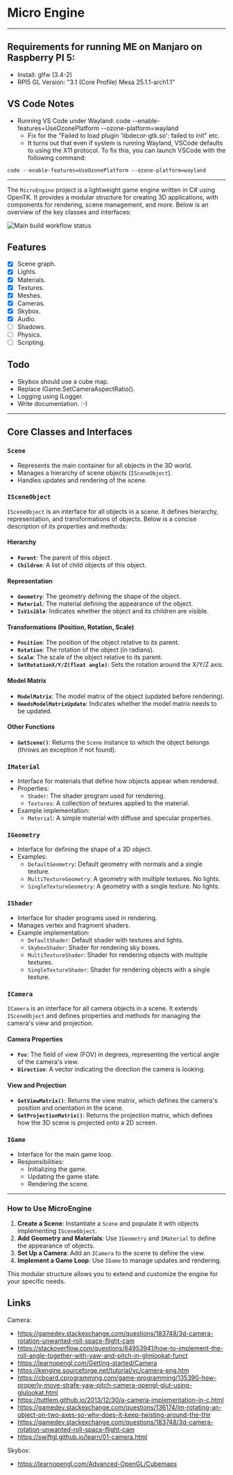 # Micro Engine

---

## Requirements for running ME on Manjaro on Raspberry PI 5:

- Install: glfw (3.4-2)
- RPI5 GL Version: "3.1 (Core Profile) Mesa 25.1.1-arch1.1"

## VS Code Notes

- Running VS Code under Wayland: code --enable-features=UseOzonePlatform --ozone-platform=wayland
    - Fix for the "Failed to load plugin 'libdecor-gtk.so': failed to init" etc.
    - It turns out that even if system is running Wayland, VSCode defaults to using the X11 protocol.
      To fix this, you can launch VSCode with the following command:

```
code --enable-features=UseOzonePlatform --ozone-platform=wayland
```

---

The `MicroEngine` project is a lightweight game engine written in C# using OpenTK. 
It provides a modular structure for creating 3D applications, with components for rendering, 
scene management, and more. Below is an overview of the key classes and interfaces:

![Main build workflow status](https://github.com/enif77/MicroEngine/actions/workflows/dotnet.yml/badge.svg)

## Features

- [x] Scene graph.
- [x] Lights.
- [x] Materials.
- [x] Textures.
- [x] Meshes.
- [x] Cameras.
- [x] Skybox.
- [x] Audio.
- [ ] Shadows.
- [ ] Physics.
- [ ] Scripting.

## Todo

- Skybox should use a cube map.
- Replace IGame.SetCameraAspectRatio().
- Logging using ILogger.
- Write documentation. :-)

---

## **Core Classes and Interfaces**

### **`Scene`**
- Represents the main container for all objects in the 3D world.
- Manages a hierarchy of scene objects (`ISceneObject`).
- Handles updates and rendering of the scene.

### **`ISceneObject`**

`ISceneObject` is an interface for all objects in a scene. It defines hierarchy, representation, 
and transformations of objects. Below is a concise description of its properties and methods:

#### **Hierarchy**
- **`Parent`**: The parent of this object.
- **`Children`**: A list of child objects of this object.

#### **Representation**
- **`Geometry`**: The geometry defining the shape of the object.
- **`Material`**: The material defining the appearance of the object.
- **`IsVisible`**: Indicates whether the object and its children are visible.

#### **Transformations (Position, Rotation, Scale)**
- **`Position`**: The position of the object relative to its parent.
- **`Rotation`**: The rotation of the object (in radians).
- **`Scale`**: The scale of the object relative to its parent.
- **`SetRotationX/Y/Z(float angle)`**: Sets the rotation around the X/Y/Z axis.

#### **Model Matrix**
- **`ModelMatrix`**: The model matrix of the object (updated before rendering).
- **`NeedsModelMatrixUpdate`**: Indicates whether the model matrix needs to be updated.

#### **Other Functions**
- **`GetScene()`**: Returns the `Scene` instance to which the object belongs (throws an exception if not found).


### **`IMaterial`**
- Interface for materials that define how objects appear when rendered.
- Properties:
    - `Shader`: The shader program used for rendering.
    - `Textures`: A collection of textures applied to the material.
- Example implementation:
    - `Material`: A simple material with diffuse and specular properties.

### **`IGeometry`**
- Interface for defining the shape of a 3D object.
- Examples:
    - `DefaultGeometry`: Default geometry with normals and a single texture.
    - `MultiTextureGeometry`: A geometry with multiple textures. No lights.
    - `SingleTextureGeometry`: A geometry with a single texture. No lights.

### **`IShader`**
- Interface for shader programs used in rendering.
- Manages vertex and fragment shaders.
- Example implementation:
    - `DefaultShader`: Default shader with textures and lights.
    - `SkyboxShader`: Shader for rendering sky boxes.
    - `MultiTextureShader`: Shader for rendering objects with multiple textures.
    - `SingleTextureShader`: Shader for rendering objects with a single texture.


### **`ICamera`**

`ICamera` is an interface for all camera objects in a scene. It extends `ISceneObject`
and defines properties and methods for managing the camera's view and projection.

#### **Camera Properties**
- **`Fov`**: The field of view (FOV) in degrees, representing the vertical angle of the camera's view.
- **`Direction`**: A vector indicating the direction the camera is looking.

#### **View and Projection**
- **`GetViewMatrix()`**: Returns the view matrix, which defines the camera's position and orientation in the scene.
- **`GetProjectionMatrix()`**: Returns the projection matrix, which defines how the 3D scene is projected onto a 2D screen.

### **`IGame`**
- Interface for the main game loop.
- Responsibilities:
    - Initializing the game.
    - Updating the game state.
    - Rendering the scene.

---

### **How to Use MicroEngine**

1. **Create a Scene**: Instantiate a `Scene` and populate it with objects implementing `ISceneObject`.
2. **Add Geometry and Materials**: Use `IGeometry` and `IMaterial` to define the appearance of objects.
3. **Set Up a Camera**: Add an `ICamera` to the scene to define the view.
4. **Implement a Game Loop**: Use `IGame` to manage updates and rendering.

This modular structure allows you to extend and customize the engine for your specific needs.

## Links

Camera:

- https://gamedev.stackexchange.com/questions/183748/3d-camera-rotation-unwanted-roll-space-flight-cam
- https://stackoverflow.com/questions/64953941/how-to-implement-the-roll-angle-together-with-yaw-and-pitch-in-glmlookat-funct
- https://learnopengl.com/Getting-started/Camera 
- https://kengine.sourceforge.net/tutorial/vc/camera-eng.htm
- https://cboard.cprogramming.com/game-programming/135390-how-properly-move-strafe-yaw-pitch-camera-opengl-glut-using-glulookat.html
- https://tuttlem.github.io/2013/12/30/a-camera-implementation-in-c.html
- https://gamedev.stackexchange.com/questions/136174/im-rotating-an-object-on-two-axes-so-why-does-it-keep-twisting-around-the-thir
- https://gamedev.stackexchange.com/questions/183748/3d-camera-rotation-unwanted-roll-space-flight-cam  
- https://swiftgl.github.io/learn/01-camera.html
 
Skybox:

- https://learnopengl.com/Advanced-OpenGL/Cubemaps
